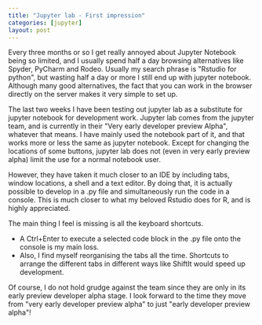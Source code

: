 ```yaml
---
title: "Jupyter lab - First impression"
categories: [jupyter]
layout: post
---
```


Every three months or so I get really annoyed about Jupyter Notebook being so limited,
and I usually spend half a day browsing alternatives like Spyder, PyCharm and Rodeo.
Usually my search phrase is "Rstudio for python", but wasting half a day or more I still end up with jupyter notebook.
Although many good alternatives, the fact that you can work in the browser directly on the server makes it very simple to set up.

The last two weeks I have been testing out jupyter lab as a substitute for jupyter notebook for development work.
Jupyter lab comes from the jupyter team, and is currently in their "Very early developer preview Alpha", whatever that means.
I have mainly used the notebook part of it, and that works more or less the same as jupyter notebook.
Except for changing the locations of some buttons,
jupyter lab does not (even in very early preview alpha) limit the use for a normal notebook user.

However, they have taken it much closer to an IDE by including tabs, window locations, a shell and a text editor.
By doing that, it is actually possible to develop in a .py file and simultaneously run the code in a console.
This is much closer to what my beloved Rstudio does for R, and is highly appreciated.

The main thing I feel is missing is all the keyboard shortcuts.
- A Ctrl+Enter to execute a selected code block in the .py file onto the console is my main loss.
- Also, I find myself reorganising the tabs all the time.
Shortcuts to arrange the different tabs in different ways like ShiftIt would speed up development.

Of course, I do not hold grudge against the team since they are only in its early preview developer alpha stage.
I look forward to the time they move from "very early developer preview alpha" to just "early developer preview alpha"!
